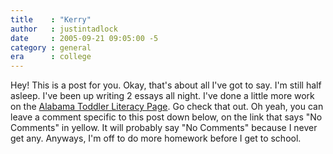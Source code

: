 ```yaml
---
title    : "Kerry"
author   : justintadlock
date     : 2005-09-21 09:05:00 -5
category : general
era      : college
---
```


Hey! This is a post for you.  Okay, that's about all I've got to say.  I'm still half asleep.  I've been up writing 2 essays all night. I've done a little more work on the <a href="literacy.dark-autumn.com"> Alabama Toddler Literacy Page</a>.  Go check that out.  Oh yeah, you can leave a comment specific to this post down below, on the link that says "No Comments" in yellow.  It will probably say "No Comments" because I never get any. Anyways, I'm off to do more homework before I get to school.
